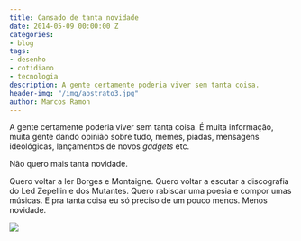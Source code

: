 ```yaml
---
title: Cansado de tanta novidade
date: 2014-05-09 00:00:00 Z
categories:
- blog
tags:
- desenho
- cotidiano
- tecnologia
description: A gente certamente poderia viver sem tanta coisa.
header-img: "/img/abstrato3.jpg"
author: Marcos Ramon
---
```


A gente certamente poderia viver sem tanta coisa. É muita informação, muita gente dando opinião sobre tudo, memes, piadas, mensagens ideológicas, lançamentos de novos *gadgets* etc. 
     
Não quero mais tanta novidade.
     
Quero voltar a ler Borges e Montaigne. Quero voltar a escutar a discografia do Led Zepellin e dos Mutantes. Quero rabiscar uma poesia e compor umas músicas. E pra tanta coisa eu só preciso de um pouco menos. Menos novidade.

![](https://dl.dropboxusercontent.com/u/49566417/blog/Novidade.png)
